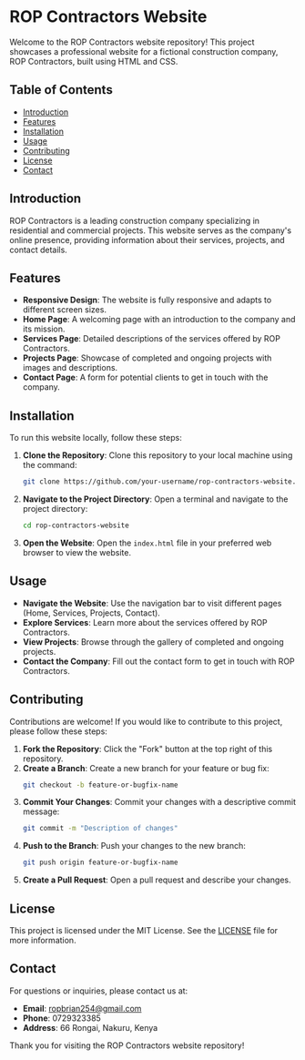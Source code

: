 # ROP Contractors Website

Welcome to the ROP Contractors website repository! This project showcases a professional website for a fictional construction company, ROP Contractors, built using HTML and CSS.

## Table of Contents

- [Introduction](#introduction)
- [Features](#features)
- [Installation](#installation)
- [Usage](#usage)
- [Contributing](#contributing)
- [License](#license)
- [Contact](#contact)

## Introduction

ROP Contractors is a leading construction company specializing in residential and commercial projects. This website serves as the company's online presence, providing information about their services, projects, and contact details.

## Features

- **Responsive Design**: The website is fully responsive and adapts to different screen sizes.
- **Home Page**: A welcoming page with an introduction to the company and its mission.
- **Services Page**: Detailed descriptions of the services offered by ROP Contractors.
- **Projects Page**: Showcase of completed and ongoing projects with images and descriptions.
- **Contact Page**: A form for potential clients to get in touch with the company.

## Installation

To run this website locally, follow these steps:

1. **Clone the Repository**: Clone this repository to your local machine using the command:
    ```bash
    git clone https://github.com/your-username/rop-contractors-website.git
    ```

2. **Navigate to the Project Directory**: Open a terminal and navigate to the project directory:
    ```bash
    cd rop-contractors-website
    ```

3. **Open the Website**: Open the `index.html` file in your preferred web browser to view the website.

## Usage

- **Navigate the Website**: Use the navigation bar to visit different pages (Home, Services, Projects, Contact).
- **Explore Services**: Learn more about the services offered by ROP Contractors.
- **View Projects**: Browse through the gallery of completed and ongoing projects.
- **Contact the Company**: Fill out the contact form to get in touch with ROP Contractors.

## Contributing

Contributions are welcome! If you would like to contribute to this project, please follow these steps:

1. **Fork the Repository**: Click the "Fork" button at the top right of this repository.
2. **Create a Branch**: Create a new branch for your feature or bug fix:
    ```bash
    git checkout -b feature-or-bugfix-name
    ```
3. **Commit Your Changes**: Commit your changes with a descriptive commit message:
    ```bash
    git commit -m "Description of changes"
    ```
4. **Push to the Branch**: Push your changes to the new branch:
    ```bash
    git push origin feature-or-bugfix-name
    ```
5. **Create a Pull Request**: Open a pull request and describe your changes.

## License

This project is licensed under the MIT License. See the [LICENSE](LICENSE) file for more information.

## Contact

For questions or inquiries, please contact us at:
- **Email**: ropbrian254@gmail.com
- **Phone**: 0729323385
- **Address**: 66 Rongai, Nakuru, Kenya

Thank you for visiting the ROP Contractors website repository!
